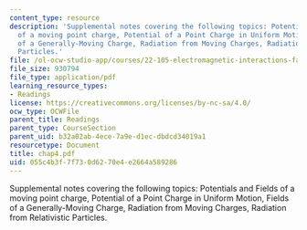 ```yaml
---
content_type: resource
description: 'Supplemental notes covering the following topics: Potentials and Fields
  of a moving point charge, Potential of a Point Charge in Uniform Motion, Fields
  of a Generally-Moving Charge, Radiation from Moving Charges, Radiation from Relativistic
  Particles.'
file: /ol-ocw-studio-app/courses/22-105-electromagnetic-interactions-fall-2005/055c4b3f7f730d6270e4e2664a589286_chap4.pdf
file_size: 930794
file_type: application/pdf
learning_resource_types:
- Readings
license: https://creativecommons.org/licenses/by-nc-sa/4.0/
ocw_type: OCWFile
parent_title: Readings
parent_type: CourseSection
parent_uid: b32a02ab-4ece-7a9e-d1ec-dbdcd34019a1
resourcetype: Document
title: chap4.pdf
uid: 055c4b3f-7f73-0d62-70e4-e2664a589286
---
```

Supplemental notes covering the following topics: Potentials and Fields of a moving point charge, Potential of a Point Charge in Uniform Motion, Fields of a Generally-Moving Charge, Radiation from Moving Charges, Radiation from Relativistic Particles.